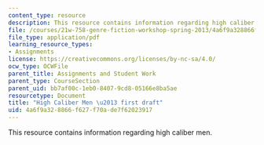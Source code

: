 ```yaml
---
content_type: resource
description: This resource contains information regarding high caliber men.
file: /courses/21w-758-genre-fiction-workshop-spring-2013/4a6f9a328866f627f70ade7f62023917_MIT21W_758S13_HCM-Fr_drft.pdf
file_type: application/pdf
learning_resource_types:
- Assignments
license: https://creativecommons.org/licenses/by-nc-sa/4.0/
ocw_type: OCWFile
parent_title: Assignments and Student Work
parent_type: CourseSection
parent_uid: bb7af00c-1eb0-8407-9cd8-05166e8ba5ae
resourcetype: Document
title: "High Caliber Men \u2013 first draft"
uid: 4a6f9a32-8866-f627-f70a-de7f62023917
---
```

This resource contains information regarding high caliber men.